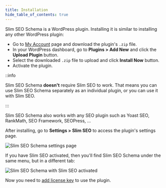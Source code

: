 ```yaml
---
title: Installation
hide_table_of_contents: true
---
```


Slim SEO Schema is a WordPress plugin. Installing it is similar to installing any other WordPress plugin:

- Go to [My Account](https://wpslimseo.com/my-account/) page and download the plugin's `.zip` file.
- In your WordPress dashboard, go to **Plugins > Add New** and click the **Upload Plugin** button.
- Select the downloaded `.zip` file to upload and click **Install Now** button.
- Activate the plugin.

::info

Slim SEO Schema **doesn't** require Slim SEO to work. That means you can use Slim SEO Schema separately as an individual plugin, or you can use it with Slim SEO.

:::

Slim SEO Schema also works with any SEO plugin such as Yoast SEO, RankMath, SEO Framework, SEOPress, ...

After installing, go to **Settings > Slim SEO** to access the plugin's settings page.

![Slim SEO Schema settings page](https://i.imgur.com/NxHLY8J.png)

If you have Slim SEO activated, then you'll find Slim SEO Schema under the same menu, but in a different tab:

![Slim SEO Schema with Slim SEO activated](https://i.imgur.com/YSD4s57.png)

Now you need to [add license key](/slim-seo-schema/license/) to use the plugin.
